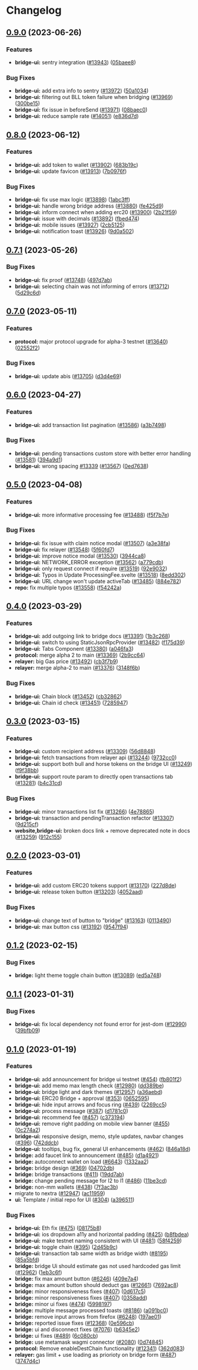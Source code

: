 # Changelog

## [0.9.0](https://github.com/taikoxyz/layerx-mono/compare/bridge-ui-v0.8.0...bridge-ui-v0.9.0) (2023-06-26)


### Features

* **bridge-ui:** sentry integration ([#13943](https://github.com/taikoxyz/layerx-mono/issues/13943)) ([05baee8](https://github.com/taikoxyz/layerx-mono/commit/05baee8ca113b607f89c3cc25354768c8d368b46))


### Bug Fixes

* **bridge-ui:** add extra info to sentry ([#13972](https://github.com/taikoxyz/layerx-mono/issues/13972)) ([50a1034](https://github.com/taikoxyz/layerx-mono/commit/50a1034812ded4ed890f9859fc603bfc801dcdc3))
* **bridge-ui:** filtering out BLL token failure when bridging ([#13969](https://github.com/taikoxyz/layerx-mono/issues/13969)) ([300be15](https://github.com/taikoxyz/layerx-mono/commit/300be15d3fdcdc9297a7b28427cfcdc905991306))
* **bridge-ui:** fix issue in beforeSend ([#13971](https://github.com/taikoxyz/layerx-mono/issues/13971)) ([08baec0](https://github.com/taikoxyz/layerx-mono/commit/08baec00cfdc235c0baf3d139a8a62df6e34e914))
* **bridge-ui:** reduce sample rate ([#14051](https://github.com/taikoxyz/layerx-mono/issues/14051)) ([e836d7d](https://github.com/taikoxyz/layerx-mono/commit/e836d7da3fdd11e443618af15318b1d93bca117e))

## [0.8.0](https://github.com/taikoxyz/layerx-mono/compare/bridge-ui-v0.7.1...bridge-ui-v0.8.0) (2023-06-12)


### Features

* **bridge-ui:** add token to wallet ([#13902](https://github.com/taikoxyz/layerx-mono/issues/13902)) ([683b19c](https://github.com/taikoxyz/layerx-mono/commit/683b19cab30bf8c9c713e889f969336e04641187))
* **bridge-ui:** update favicon ([#13913](https://github.com/taikoxyz/layerx-mono/issues/13913)) ([7b0976f](https://github.com/taikoxyz/layerx-mono/commit/7b0976fb7239826acc178b209126624634e90548))


### Bug Fixes

* **bridge-ui:** fix use max logic ([#13898](https://github.com/taikoxyz/layerx-mono/issues/13898)) ([1abc3ff](https://github.com/taikoxyz/layerx-mono/commit/1abc3ff1a83b8a87f3e40c498065743e40b4dfff))
* **bridge-ui:** handle wrong bridge address ([#13880](https://github.com/taikoxyz/layerx-mono/issues/13880)) ([fe425d9](https://github.com/taikoxyz/layerx-mono/commit/fe425d90d39665ceaca7d6d5ca1b13e5369ebed5))
* **bridge-ui:** inform connect when adding erc20 ([#13900](https://github.com/taikoxyz/layerx-mono/issues/13900)) ([2b21f59](https://github.com/taikoxyz/layerx-mono/commit/2b21f59b1171fcedfafb03cddadc5d950cf4c754))
* **bridge-ui:** issue with decimals ([#13892](https://github.com/taikoxyz/layerx-mono/issues/13892)) ([fbed474](https://github.com/taikoxyz/layerx-mono/commit/fbed4746ec3c75972dca95238569af2a7054a5a1))
* **bridge-ui:** mobile issues ([#13927](https://github.com/taikoxyz/layerx-mono/issues/13927)) ([2cb5125](https://github.com/taikoxyz/layerx-mono/commit/2cb51255ee44ba49d1e2444f2d56433807dda81e))
* **bridge-ui:** notification toast ([#13926](https://github.com/taikoxyz/layerx-mono/issues/13926)) ([9d0a502](https://github.com/taikoxyz/layerx-mono/commit/9d0a502171669258ded67c8d5a3387c98c8c52e0))

## [0.7.1](https://github.com/taikoxyz/layerx-mono/compare/bridge-ui-v0.7.0...bridge-ui-v0.7.1) (2023-05-26)


### Bug Fixes

* **bridge-ui:** fix proof ([#13748](https://github.com/taikoxyz/layerx-mono/issues/13748)) ([497d7ab](https://github.com/taikoxyz/layerx-mono/commit/497d7abd895bbda2b60311d48bca5ebe3d9755c6))
* **bridge-ui:** selecting chain was not informing of errors ([#13712](https://github.com/taikoxyz/layerx-mono/issues/13712)) ([5d29c6d](https://github.com/taikoxyz/layerx-mono/commit/5d29c6d06d4a7b24ef31d18c38e7f1941c322215))

## [0.7.0](https://github.com/taikoxyz/layerx-mono/compare/bridge-ui-v0.6.0...bridge-ui-v0.7.0) (2023-05-11)


### Features

* **protocol:** major protocol upgrade for alpha-3 testnet ([#13640](https://github.com/taikoxyz/layerx-mono/issues/13640)) ([02552f2](https://github.com/taikoxyz/layerx-mono/commit/02552f2aa001893d326062ce627004c61b46cd26))


### Bug Fixes

* **bridge-ui:** update abis ([#13705](https://github.com/taikoxyz/layerx-mono/issues/13705)) ([d3d4e69](https://github.com/taikoxyz/layerx-mono/commit/d3d4e693176b8df1dcdd7321c30d66222121a05b))

## [0.6.0](https://github.com/taikoxyz/layerx-mono/compare/bridge-ui-v0.5.0...bridge-ui-v0.6.0) (2023-04-27)


### Features

* **bridge-ui:** add transaction list pagination ([#13586](https://github.com/taikoxyz/layerx-mono/issues/13586)) ([a3b7498](https://github.com/taikoxyz/layerx-mono/commit/a3b7498a89576a5aac4c2cd5581d8ce4d457b718))


### Bug Fixes

* **bridge-ui:** pending transactions custom store with better error handling ([#13581](https://github.com/taikoxyz/layerx-mono/issues/13581)) ([394a9d1](https://github.com/taikoxyz/layerx-mono/commit/394a9d188da5a6bc8e2ffdd80121cb18471b3f08))
* **bridge-ui:** wrong spacing [#13339](https://github.com/taikoxyz/layerx-mono/issues/13339) ([#13567](https://github.com/taikoxyz/layerx-mono/issues/13567)) ([0ed7638](https://github.com/taikoxyz/layerx-mono/commit/0ed7638d8820feb22c36cc39a35cef7fea12224d))

## [0.5.0](https://github.com/taikoxyz/layerx-mono/compare/bridge-ui-v0.4.0...bridge-ui-v0.5.0) (2023-04-08)


### Features

* **bridge-ui:** more informative processing fee ([#13488](https://github.com/taikoxyz/layerx-mono/issues/13488)) ([f5f7b7e](https://github.com/taikoxyz/layerx-mono/commit/f5f7b7ee2a99ec940a73e263fb12e9378d139734))


### Bug Fixes

* **bridge-ui:** fix issue with claim notice modal ([#13507](https://github.com/taikoxyz/layerx-mono/issues/13507)) ([a3e38fa](https://github.com/taikoxyz/layerx-mono/commit/a3e38faff37f01669e6be6878d35431cb24e40bb))
* **bridge-ui:** fix relayer ([#13548](https://github.com/taikoxyz/layerx-mono/issues/13548)) ([5f60fd7](https://github.com/taikoxyz/layerx-mono/commit/5f60fd711c71ead82c7c147b4ff8dd12eab02c43))
* **bridge-ui:** improve notice modal ([#13530](https://github.com/taikoxyz/layerx-mono/issues/13530)) ([3944ca8](https://github.com/taikoxyz/layerx-mono/commit/3944ca8bc5282c2ab0c4b11b2bb1b5f102329d59))
* **bridge-ui:** NETWORK_ERROR exception ([#13562](https://github.com/taikoxyz/layerx-mono/issues/13562)) ([a779cdb](https://github.com/taikoxyz/layerx-mono/commit/a779cdb3433ea6cc2e0d203cecebde3d9c121f5a))
* **bridge-ui:** only request connect if require ([#13519](https://github.com/taikoxyz/layerx-mono/issues/13519)) ([92e9032](https://github.com/taikoxyz/layerx-mono/commit/92e9032e88fb997db5e9e9801089671604f0a9bc))
* **bridge-ui:** Typos in Update ProcessingFee.svelte ([#13518](https://github.com/taikoxyz/layerx-mono/issues/13518)) ([8edd302](https://github.com/taikoxyz/layerx-mono/commit/8edd302fc2ea0764c3fb96bbcc2454f154556167))
* **bridge-ui:** URL change won't update activeTab ([#13485](https://github.com/taikoxyz/layerx-mono/issues/13485)) ([884e782](https://github.com/taikoxyz/layerx-mono/commit/884e78283d8f98f20b15ff7e3e5e371df30fcd13))
* **repo:** fix multiple typos ([#13558](https://github.com/taikoxyz/layerx-mono/issues/13558)) ([f54242a](https://github.com/taikoxyz/layerx-mono/commit/f54242aa95e5c5563f8f0a7f9af0a1eab20ab67b))

## [0.4.0](https://github.com/taikoxyz/layerx-mono/compare/bridge-ui-v0.3.0...bridge-ui-v0.4.0) (2023-03-29)


### Features

* **bridge-ui:** add outgoing link to bridge docs ([#13391](https://github.com/taikoxyz/layerx-mono/issues/13391)) ([1b3c268](https://github.com/taikoxyz/layerx-mono/commit/1b3c268fb15f9a9e6be8ebc83d588ed4279237ff))
* **bridge-ui:** switch to using StaticJsonRpcProvider ([#13482](https://github.com/taikoxyz/layerx-mono/issues/13482)) ([f175d39](https://github.com/taikoxyz/layerx-mono/commit/f175d3955e4d37e05f7bc3ba7e479dc257944876))
* **bridge-ui:** Tabs Component ([#13380](https://github.com/taikoxyz/layerx-mono/issues/13380)) ([a046fa3](https://github.com/taikoxyz/layerx-mono/commit/a046fa3907efa85482bd9bce60de44ea2253be55))
* **protocol:** merge alpha 2 to main ([#13369](https://github.com/taikoxyz/layerx-mono/issues/13369)) ([2b9cc64](https://github.com/taikoxyz/layerx-mono/commit/2b9cc6466509372f35109b48c00948d2234b0d59))
* **relayer:** big Gas price ([#13492](https://github.com/taikoxyz/layerx-mono/issues/13492)) ([cb3f7b9](https://github.com/taikoxyz/layerx-mono/commit/cb3f7b9529addc25fe4d3067f2e2c3da3ae1b2bf))
* **relayer:** merge alpha-2 to main ([#13376](https://github.com/taikoxyz/layerx-mono/issues/13376)) ([3148f6b](https://github.com/taikoxyz/layerx-mono/commit/3148f6ba955e1b3918289332d2ee30f139edea8b))


### Bug Fixes

* **bridge-ui:** Chain block ([#13452](https://github.com/taikoxyz/layerx-mono/issues/13452)) ([cb32862](https://github.com/taikoxyz/layerx-mono/commit/cb3286270c2a106b1492a78745b64b1b7dcc5ccf))
* **bridge-ui:** Chain id check ([#13451](https://github.com/taikoxyz/layerx-mono/issues/13451)) ([7285947](https://github.com/taikoxyz/layerx-mono/commit/7285947a4e7a183ecad4555705b8d9eeb5de4341))

## [0.3.0](https://github.com/taikoxyz/layerx-mono/compare/bridge-ui-v0.2.0...bridge-ui-v0.3.0) (2023-03-15)

### Features

- **bridge-ui:** custom recipient address ([#13309](https://github.com/taikoxyz/layerx-mono/issues/13309)) ([56d8848](https://github.com/taikoxyz/layerx-mono/commit/56d884812b3f12a52895bc666cb25e6edbe6eba0))
- **bridge-ui:** fetch transactions from relayer api ([#13244](https://github.com/taikoxyz/layerx-mono/issues/13244)) ([9732cc0](https://github.com/taikoxyz/layerx-mono/commit/9732cc084ed99196a4cd2ccedf9187af4d289ed6))
- **bridge-ui:** support both bull and horse tokens on the bridge UI ([#13249](https://github.com/taikoxyz/layerx-mono/issues/13249)) ([f9f38bb](https://github.com/taikoxyz/layerx-mono/commit/f9f38bb075c02c7976e0d04c84e4b8b5ac255644))
- **bridge-ui:** support route param to directly open transactions tab ([#13281](https://github.com/taikoxyz/layerx-mono/issues/13281)) ([b4c31cd](https://github.com/taikoxyz/layerx-mono/commit/b4c31cd8566b834cbf83a434c705fb281d375d12))

### Bug Fixes

- **bridge-ui:** minor transactions list fix ([#13266](https://github.com/taikoxyz/layerx-mono/issues/13266)) ([4e78865](https://github.com/taikoxyz/layerx-mono/commit/4e788655ebd508eca3e1665ecb50f3010d2f51af))
- **bridge-ui:** transaction and pendingTransaction refactor ([#13307](https://github.com/taikoxyz/layerx-mono/issues/13307)) ([9d215cf](https://github.com/taikoxyz/layerx-mono/commit/9d215cfe5ac6863405390444672a1e70e7501032))
- **website,bridge-ui:** broken docs link + remove deprecated note in docs ([#13259](https://github.com/taikoxyz/layerx-mono/issues/13259)) ([912c155](https://github.com/taikoxyz/layerx-mono/commit/912c15595d7b0e3e2b4ec62fbcebeaf9dbc9db66))

## [0.2.0](https://github.com/taikoxyz/layerx-mono/compare/bridge-ui-v0.1.2...bridge-ui-v0.2.0) (2023-03-01)

### Features

- **bridge-ui:** add custom ERC20 tokens support ([#13170](https://github.com/taikoxyz/layerx-mono/issues/13170)) ([227d8de](https://github.com/taikoxyz/layerx-mono/commit/227d8de30c10a2d84d0fb390b3709b32d0aee8b8))
- **bridge-ui:** release token button ([#13203](https://github.com/taikoxyz/layerx-mono/issues/13203)) ([4052aad](https://github.com/taikoxyz/layerx-mono/commit/4052aadd01b75611be3e9b50970aeb649f2de34b))

### Bug Fixes

- **bridge-ui:** change text of button to "bridge" ([#13163](https://github.com/taikoxyz/layerx-mono/issues/13163)) ([0113490](https://github.com/taikoxyz/layerx-mono/commit/0113490f388a986a705d970ef8b4a263de882707))
- **bridge-ui:** max button css ([#13192](https://github.com/taikoxyz/layerx-mono/issues/13192)) ([9547f94](https://github.com/taikoxyz/layerx-mono/commit/9547f9438585ded0654558ad787b35cdb033a706))

## [0.1.2](https://github.com/taikoxyz/layerx-mono/compare/bridge-ui-v0.1.1...bridge-ui-v0.1.2) (2023-02-15)

### Bug Fixes

- **bridge:** light theme toggle chain button ([#13089](https://github.com/taikoxyz/layerx-mono/issues/13089)) ([ed5a748](https://github.com/taikoxyz/layerx-mono/commit/ed5a7488395aef747bc2b9b27067ecca769991cc))

## [0.1.1](https://github.com/taikoxyz/layerx-mono/compare/bridge-ui-v0.1.0...bridge-ui-v0.1.1) (2023-01-31)

### Bug Fixes

- **bridge-ui:** fix local dependency not found error for jest-dom ([#12990](https://github.com/taikoxyz/layerx-mono/issues/12990)) ([39bfb09](https://github.com/taikoxyz/layerx-mono/commit/39bfb09ff331a5522362ef683c21e75a2f9cfec3))

## [0.1.0](https://github.com/taikoxyz/layerx-mono/compare/bridge-ui-v0.0.1...bridge-ui-v0.1.0) (2023-01-19)

### Features

- **bridge-ui:** add announcement for bridge ui testnet ([#454](https://github.com/taikoxyz/layerx-mono/issues/454)) ([fb801f2](https://github.com/taikoxyz/layerx-mono/commit/fb801f236aa6033793130afbaf74575e0bb9751e))
- **bridge-ui:** add memo max length check ([#12980](https://github.com/taikoxyz/layerx-mono/issues/12980)) ([dd389be](https://github.com/taikoxyz/layerx-mono/commit/dd389be4f47bfa37ffd338e674ff9e4bf7ea36c5))
- **bridge-ui:** bridge light and dark themes ([#12957](https://github.com/taikoxyz/layerx-mono/issues/12957)) ([a36aebd](https://github.com/taikoxyz/layerx-mono/commit/a36aebd8baa2517e970564fcd0a2d0e5d0ea42a8))
- **bridge-ui:** ERC20 Bridge + approval ([#353](https://github.com/taikoxyz/layerx-mono/issues/353)) ([0652595](https://github.com/taikoxyz/layerx-mono/commit/0652595af38f17ed4bfc6e72bca64d2a6fb5616c))
- **bridge-ui:** hide input arrows and focus ring ([#439](https://github.com/taikoxyz/layerx-mono/issues/439)) ([2269cc5](https://github.com/taikoxyz/layerx-mono/commit/2269cc5ab913c5da84e9d075b7cf86b233efe5dd))
- **bridge-ui:** process message ([#387](https://github.com/taikoxyz/layerx-mono/issues/387)) ([d1781c0](https://github.com/taikoxyz/layerx-mono/commit/d1781c0107110e70c87e76d3fc1f6a9bc2aa1a46))
- **bridge-ui:** recommend fee ([#457](https://github.com/taikoxyz/layerx-mono/issues/457)) ([c373194](https://github.com/taikoxyz/layerx-mono/commit/c3731945efb7d94878fe050f3fe68e046236d21a))
- **bridge-ui:** remove right padding on mobile view banner ([#455](https://github.com/taikoxyz/layerx-mono/issues/455)) ([0c274a2](https://github.com/taikoxyz/layerx-mono/commit/0c274a2cd60e256659b6a69a8cb78b71fb1c254f))
- **bridge-ui:** responsive design, memo, style updates, navbar changes ([#396](https://github.com/taikoxyz/layerx-mono/issues/396)) ([742ddcb](https://github.com/taikoxyz/layerx-mono/commit/742ddcbc9e40f266079d8a415ce19d077ac4d980))
- **bridge-ui:** tooltips, bug fix, general UI enhancements ([#462](https://github.com/taikoxyz/layerx-mono/issues/462)) ([846a18d](https://github.com/taikoxyz/layerx-mono/commit/846a18dac69078d9bb31c03ea735ae2b6648c306))
- **bridge:** add faucet link to announcement ([#485](https://github.com/taikoxyz/layerx-mono/issues/485)) ([d1a4921](https://github.com/taikoxyz/layerx-mono/commit/d1a492183fd4ab8f195697864f54c35349dca93d))
- **bridge:** autoconnect wallet on load ([#6643](https://github.com/taikoxyz/layerx-mono/issues/6643)) ([1332aa2](https://github.com/taikoxyz/layerx-mono/commit/1332aa2dbb0a606720f7783b250b0850ec32fa9c))
- **bridge:** bridge design ([#369](https://github.com/taikoxyz/layerx-mono/issues/369)) ([04702db](https://github.com/taikoxyz/layerx-mono/commit/04702db23e3fd705133408e077b8d1a040951202))
- **bridge:** bridge transactions ([#411](https://github.com/taikoxyz/layerx-mono/issues/411)) ([19dd7ab](https://github.com/taikoxyz/layerx-mono/commit/19dd7abd4a2f5bc83e43d31938e43501472ff108))
- **bridge:** change pending message for l2 to l1 ([#486](https://github.com/taikoxyz/layerx-mono/issues/486)) ([11be3cd](https://github.com/taikoxyz/layerx-mono/commit/11be3cd192039b3cb5ecf8c42c1bcae0b9243f3c))
- **bridge:** non-mm wallets ([#438](https://github.com/taikoxyz/layerx-mono/issues/438)) ([7f3ac3b](https://github.com/taikoxyz/layerx-mono/commit/7f3ac3b2f3d0b650ce2db06a13655c032b771b33))
- migrate to nextra ([#12947](https://github.com/taikoxyz/layerx-mono/issues/12947)) ([ac11959](https://github.com/taikoxyz/layerx-mono/commit/ac1195940d1ab450e95367e6008162de1d22f0ab))
- **ui:** Template / initial repo for UI ([#304](https://github.com/taikoxyz/layerx-mono/issues/304)) ([a396511](https://github.com/taikoxyz/layerx-mono/commit/a39651133d4c3bd8b6eea5db93daec7698600707))

### Bug Fixes

- **bridge-ui:** Eth fix ([#475](https://github.com/taikoxyz/layerx-mono/issues/475)) ([08175b8](https://github.com/taikoxyz/layerx-mono/commit/08175b803aaabdf6195f5a7a3ed8e0baf9558cc5))
- **bridge-ui:** ios dropdown a11y and horizontal padding ([#425](https://github.com/taikoxyz/layerx-mono/issues/425)) ([b8fbdea](https://github.com/taikoxyz/layerx-mono/commit/b8fbdead07338e76c3e06360cd5ba2447de2eea9))
- **bridge-ui:** make testnet naming consistent with UI ([#481](https://github.com/taikoxyz/layerx-mono/issues/481)) ([58f4259](https://github.com/taikoxyz/layerx-mono/commit/58f4259f1bcfd181b0d59e8b97c00df748176b2a))
- **bridge-ui:** toggle chain ([#395](https://github.com/taikoxyz/layerx-mono/issues/395)) ([2d45b9c](https://github.com/taikoxyz/layerx-mono/commit/2d45b9c69e3eac8fe8d4b8baf8a24194fd25a3b2))
- **bridge-ui:** transaction tab same width as bridge width ([#8195](https://github.com/taikoxyz/layerx-mono/issues/8195)) ([85a5bfd](https://github.com/taikoxyz/layerx-mono/commit/85a5bfd235b7e5884b135322cbee9b12475a7b1b))
- **bridge:** bridge Ui should estimate gas not used hardcoded gas limit ([#12962](https://github.com/taikoxyz/layerx-mono/issues/12962)) ([1eb3c6f](https://github.com/taikoxyz/layerx-mono/commit/1eb3c6f5add36a8856d45c85fbaafb32655a8b70))
- **bridge:** fix max amount button ([#6246](https://github.com/taikoxyz/layerx-mono/issues/6246)) ([409e7a4](https://github.com/taikoxyz/layerx-mono/commit/409e7a4cb46440f392952471411b20e5bd419ad7))
- **bridge:** max amount button should deduct gas ([#12661](https://github.com/taikoxyz/layerx-mono/issues/12661)) ([7692ac8](https://github.com/taikoxyz/layerx-mono/commit/7692ac89456b353ad0fdf8c898cd5058cde0e2b4))
- **bridge:** minor responsiveness fixes ([#407](https://github.com/taikoxyz/layerx-mono/issues/407)) ([0d617c5](https://github.com/taikoxyz/layerx-mono/commit/0d617c533e0baf40cea915ab327b308ce852be42))
- **bridge:** minor responsiveness fixes ([#407](https://github.com/taikoxyz/layerx-mono/issues/407)) ([0358add](https://github.com/taikoxyz/layerx-mono/commit/0358addf37186294fa2a452321d6f642762abde7))
- **bridge:** minor ui fixes ([#474](https://github.com/taikoxyz/layerx-mono/issues/474)) ([5998197](https://github.com/taikoxyz/layerx-mono/commit/59981970e17e146ca09afbea1964409372d954d2))
- **bridge:** multiple message processed toasts ([#8186](https://github.com/taikoxyz/layerx-mono/issues/8186)) ([a091bc0](https://github.com/taikoxyz/layerx-mono/commit/a091bc05bd64f0a0c9a930e4fe296adf363a7233))
- **bridge:** remove input arrows from firefox ([#6248](https://github.com/taikoxyz/layerx-mono/issues/6248)) ([197ae01](https://github.com/taikoxyz/layerx-mono/commit/197ae01bdfd0c7256671c2045dfdf145171b9172))
- **bridge:** reported issue fixes ([#12368](https://github.com/taikoxyz/layerx-mono/issues/12368)) ([0e596cb](https://github.com/taikoxyz/layerx-mono/commit/0e596cb1c95beeef0d90682d98fd6e50ecffd5a2))
- **bridge:** ui and disconnect fixes ([#7076](https://github.com/taikoxyz/layerx-mono/issues/7076)) ([b6345e2](https://github.com/taikoxyz/layerx-mono/commit/b6345e28abd414cbb52e403369323976f8b14272))
- **bridge:** ui fixes ([#489](https://github.com/taikoxyz/layerx-mono/issues/489)) ([6c080cb](https://github.com/taikoxyz/layerx-mono/commit/6c080cb3be95468deace6fdd3d9467902fef4be1))
- **bridge:** use metamask wagmi connector ([#2080](https://github.com/taikoxyz/layerx-mono/issues/2080)) ([0d74845](https://github.com/taikoxyz/layerx-mono/commit/0d74845d0192736229cbc682ff7fd8f8610ee643))
- **protocol:** Remove enableDestChain functionality ([#12341](https://github.com/taikoxyz/layerx-mono/issues/12341)) ([362d083](https://github.com/taikoxyz/layerx-mono/commit/362d083497cc74b3bcd05a406beeff2101a422ef))
- **relayer:** gas limit + use loading as priorioty on bridge form ([#487](https://github.com/taikoxyz/layerx-mono/issues/487)) ([3747d4c](https://github.com/taikoxyz/layerx-mono/commit/3747d4c41e836ab533e864ec44073ae681bf4b36))
